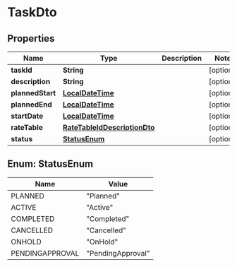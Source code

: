 
# TaskDto

## Properties
Name | Type | Description | Notes
------------ | ------------- | ------------- | -------------
**taskId** | **String** |  |  [optional]
**description** | **String** |  |  [optional]
**plannedStart** | [**LocalDateTime**](LocalDateTime.md) |  |  [optional]
**plannedEnd** | [**LocalDateTime**](LocalDateTime.md) |  |  [optional]
**startDate** | [**LocalDateTime**](LocalDateTime.md) |  |  [optional]
**rateTable** | [**RateTableIdDescriptionDto**](RateTableIdDescriptionDto.md) |  |  [optional]
**status** | [**StatusEnum**](#StatusEnum) |  |  [optional]


<a name="StatusEnum"></a>
## Enum: StatusEnum
Name | Value
---- | -----
PLANNED | &quot;Planned&quot;
ACTIVE | &quot;Active&quot;
COMPLETED | &quot;Completed&quot;
CANCELLED | &quot;Cancelled&quot;
ONHOLD | &quot;OnHold&quot;
PENDINGAPPROVAL | &quot;PendingApproval&quot;



